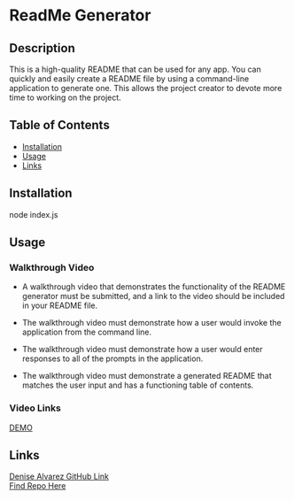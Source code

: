# ReadMe Generator

## Description
This is a high-quality README that can be used for any app. You can quickly and easily create a README file by using a command-line application to generate one. This allows the project creator to devote more time to working on the project.

## Table of Contents

- [Installation](#installation)
- [Usage](#usage)
- [Links](#links)

## Installation

node index.js

## Usage

### Walkthrough Video

* A walkthrough video that demonstrates the functionality of the README generator must be submitted, and a link to the video should be included in your README file.

* The walkthrough video must demonstrate how a user would invoke the application from the command line.

* The walkthrough video must demonstrate how a user would enter responses to all of the prompts in the application.

* The walkthrough video must demonstrate a generated README that matches the user input and has a functioning table of contents.

### Video Links <br/>
[DEMO](https://youtu.be/1o8wgKDTsUE)

## Links
[Denise Alvarez GitHub Link](https://github.com/denise-alvarez) <br/>
[Find Repo Here](https://github.com/denise-alvarez/ReadMeGenerator.git)